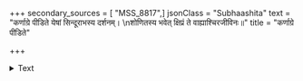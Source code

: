 +++
secondary_sources = [ "MSS_8817",]
jsonClass = "Subhaashita"
text = "कर्णाग्रे पीडिते येषां सिन्दूराभस्य दर्शनम्।  \nशोणितस्य भवेत् क्षिप्रं ते वाह्याश्चिरजीविनः॥"
title = "कर्णाग्रे पीडिते"

+++

<details><summary>Text</summary>

कर्णाग्रे पीडिते येषां सिन्दूराभस्य दर्शनम्।  
शोणितस्य भवेत् क्षिप्रं ते वाह्याश्चिरजीविनः॥
</details>
